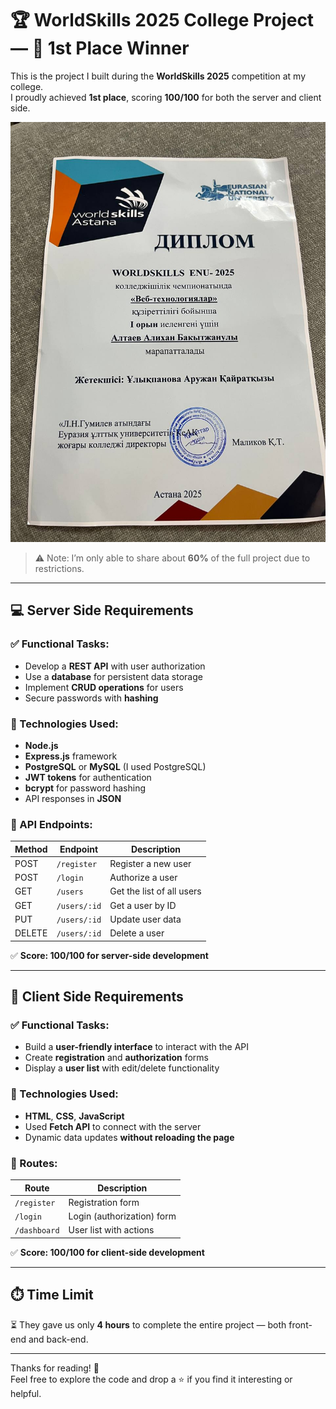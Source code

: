 # 🏆 WorldSkills 2025 College Project — 🥇 1st Place Winner

This is the project I built during the **WorldSkills 2025** competition at my college.  
I proudly achieved **1st place**, scoring **100/100** for both the server and client side.

![Diploma](./photo_5201720036073533699_y.jpg)

> ⚠️ Note: I’m only able to share about **60%** of the full project due to restrictions.

---

## 💻 Server Side Requirements

### ✅ Functional Tasks:
- Develop a **REST API** with user authorization
- Use a **database** for persistent data storage
- Implement **CRUD operations** for users
- Secure passwords with **hashing**

### 🔧 Technologies Used:
- **Node.js**
- **Express.js** framework
- **PostgreSQL** or **MySQL** (I used PostgreSQL)
- **JWT tokens** for authentication
- **bcrypt** for password hashing
- API responses in **JSON**

### 🧪 API Endpoints:
| Method | Endpoint           | Description                     |
|--------|--------------------|---------------------------------|
| POST   | `/register`        | Register a new user             |
| POST   | `/login`           | Authorize a user                |
| GET    | `/users`           | Get the list of all users       |
| GET    | `/users/:id`       | Get a user by ID                |
| PUT    | `/users/:id`       | Update user data                |
| DELETE | `/users/:id`       | Delete a user                   |

✅ **Score: 100/100 for server-side development**

---

## 🎨 Client Side Requirements

### ✅ Functional Tasks:
- Build a **user-friendly interface** to interact with the API
- Create **registration** and **authorization** forms
- Display a **user list** with edit/delete functionality

### 🔧 Technologies Used:
- **HTML**, **CSS**, **JavaScript**
- Used **Fetch API** to connect with the server
- Dynamic data updates **without reloading the page**

### 🧪 Routes:
| Route        | Description              |
|--------------|--------------------------|
| `/register`  | Registration form        |
| `/login`     | Login (authorization) form |
| `/dashboard` | User list with actions   |

✅ **Score: 100/100 for client-side development**

---

## ⏱️ Time Limit

⏳ They gave us only **4 hours** to complete the entire project — both front-end and back-end.

---

Thanks for reading! 🚀  
Feel free to explore the code and drop a ⭐ if you find it interesting or helpful.
